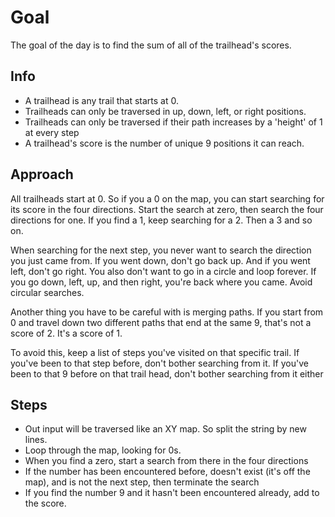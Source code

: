 # Goal

The goal of the day is to find the sum of all of the trailhead's scores.

## Info

- A trailhead is any trail that starts at 0.
- Trailheads can only be traversed in up, down, left, or right positions.
- Trailheads can only be traversed if their path increases by a 'height' of 1 at every step
- A trailhead's score is the number of unique 9 positions it can reach.

## Approach

All trailheads start at 0. So if you a 0 on the map, you can start searching for its score in the four directions.
Start the search at zero, then search the four directions for one. If you find a 1, keep searching for a 2. Then a 3 and so on.

When searching for the next step, you never want to search the direction you just came from. If you went down, don't go back up. And if you went left, don't go right. You also don't want to go in a circle and loop forever. If you go down, left, up, and then right, you're back where you came. Avoid circular searches.

Another thing you have to be careful with is merging paths. If you start from 0 and travel down two different paths that end at the same 9, that's not a score of 2. It's a score of 1.

To avoid this, keep a list of steps you've visited on that specific trail. If you've been to that step before, don't bother searching from it. If you've been to that 9 before on that trail head, don't bother searching from it either

## Steps

- Out input will be traversed like an XY map. So split the string by new lines.
- Loop through the map, looking for 0s.
- When you find a zero, start a search from there in the four directions
- If the number has been encountered before, doesn't exist (it's off the map), and is not the next step, then terminate the search
- If you find the number 9 and it hasn't been encountered already, add to the score.
